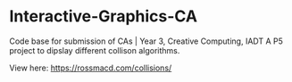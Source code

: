 # Interactive-Graphics-CA
Code base for submission of CAs | Year 3, Creative Computing, IADT
A P5 project to dipslay different collison algorithms.

View here:
https://rossmacd.com/collisions/
